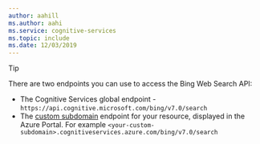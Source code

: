```yaml
---
author: aahill
ms.author: aahi
ms.service: cognitive-services
ms.topic: include
ms.date: 12/03/2019
---
```


> [!TIP] 
> There are two endpoints you can use to access the Bing Web Search API:
>    * The Cognitive Services global endpoint - `https://api.cognitive.microsoft.com/bing/v7.0/search`
>    * The [custom subdomain](https://docs.microsoft.com/azure/cognitive-services/cognitive-services-custom-subdomains) endpoint for your resource, displayed in the Azure Portal. For example `<your-custom-subdomain>.cognitiveservices.azure.com/bing/v7.0/search`